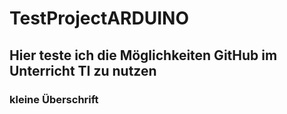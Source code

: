 # TestProjectARDUINO
## Hier teste ich die Möglichkeiten GitHub im Unterricht TI zu nutzen
### kleine Überschrift
